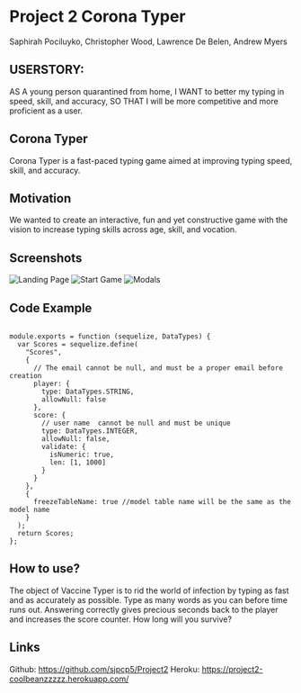# Project 2 Corona Typer

Saphirah Pociluyko, Christopher Wood, Lawrence De Belen, Andrew Myers

## USERSTORY:

AS A young person quarantined from home, I WANT to better my typing in speed, skill, and accuracy, SO THAT I will be more competitive and more proficient as a user.

## Corona Typer

Corona Typer is a fast-paced typing game aimed at improving typing speed, skill, and accuracy.

## Motivation

We wanted to create an interactive, fun and yet constructive game with the vision to increase typing skills across age, skill, and vocation.

## Screenshots

![Landing Page](https://user-images.githubusercontent.com/56936352/77713014-5125b700-6fa3-11ea-9c3a-d66e4a1d6085.png)
![Start Game](https://user-images.githubusercontent.com/56936352/77713060-6d295880-6fa3-11ea-978a-6b50f51cf731.png)
![Modals](https://user-images.githubusercontent.com/56936352/77713096-829e8280-6fa3-11ea-951f-6b58377ae0d4.png)

## Code Example

```

module.exports = function (sequelize, DataTypes) {
  var Scores = sequelize.define(
    "Scores",
    {
      // The email cannot be null, and must be a proper email before creation
      player: {
        type: DataTypes.STRING,
        allowNull: false
      },
      score: {
        // user name  cannot be null and must be unique
        type: DataTypes.INTEGER,
        allowNull: false,
        validate: {
          isNumeric: true,
          len: [1, 1000]
        }
      }
    },
    {
      freezeTableName: true //model table name will be the same as the model name
    }
  );
  return Scores;
};

```

## How to use?

The object of Vaccine Typer is to rid the world of infection by typing as fast and as accurately as possible. Type as many words as you can before time runs out. Answering correctly gives precious seconds back to the player and increases the score counter. How long will you survive?

## Links

Github: https://github.com/sjpcp5/Project2
Heroku: https://project2-coolbeanzzzzz.herokuapp.com/
